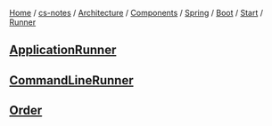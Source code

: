 [Home](https://mengxianbin.github.io) /
[cs-notes](https://mengxianbin.github.io/cs-notes/site) /
[Architecture](https://mengxianbin.github.io/cs-notes/site/Architecture) /
[Components](https://mengxianbin.github.io/cs-notes/site/Architecture/Components) /
[Spring](https://mengxianbin.github.io/cs-notes/site/Architecture/Components/Spring) /
[Boot](https://mengxianbin.github.io/cs-notes/site/Architecture/Components/Spring/Boot) /
[Start](https://mengxianbin.github.io/cs-notes/site/Architecture/Components/Spring/Boot/Start) /
[Runner](https://mengxianbin.github.io/cs-notes/site/Architecture/Components/Spring/Boot/Start/Runner)

## [ApplicationRunner](https://mengxianbin.github.io/cs-notes/site/Architecture/Components/Spring/Boot/Start/Runner/ApplicationRunner)

## [CommandLineRunner](https://mengxianbin.github.io/cs-notes/site/Architecture/Components/Spring/Boot/Start/Runner/CommandLineRunner)

## [Order](https://mengxianbin.github.io/cs-notes/site/Architecture/Components/Spring/Boot/Start/Runner/Order)

